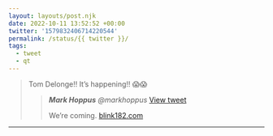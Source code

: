 ```yaml
---
layout: layouts/post.njk
date: 2022-10-11 13:52:52 +00:00
twitter: '1579832406714220544'
permalink: /status/{{ twitter }}/
tags: 
  - tweet
  - qt
---
```


> Tom Delonge!! It’s happening!! 😱😱
> 
> > <cite>**Mark Hoppus** @markhoppus</cite> [View tweet](https://twitter.com/markhoppus/status/1579807522348638209)
> > 
> > We’re coming. [blink182.com](https://www.blink182.com/)

---
